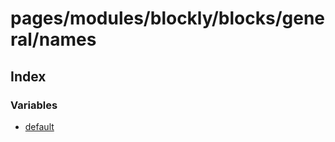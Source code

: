 # pages/modules/blockly/blocks/general/names

## Index

### Variables

- [default](variables/default.md)
